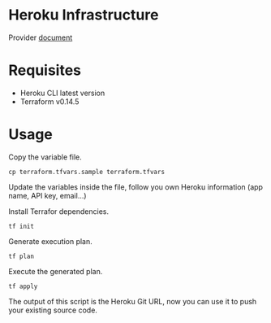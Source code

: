 # Heroku Infrastructure 

Provider [document](https://registry.terraform.io/providers/heroku/heroku/latest/docs)

# Requisites
- Heroku CLI latest version
- Terraform v0.14.5 

# Usage

Copy the variable file.

```
cp terraform.tfvars.sample terraform.tfvars
```

Update the variables inside the file, follow you own Heroku information (app name, API key, email...)

Install Terrafor dependencies.

```
tf init
```

Generate execution plan.

```
tf plan
```

Execute the generated plan.

```
tf apply
```

The output of this script is the Heroku Git URL, now you can use it to push your existing source code.
